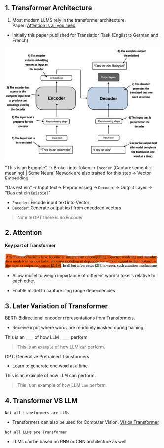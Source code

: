 ## 1. Transformer Architecture 
1. Most modern LLMS rely in the transformer architecture.  
Paper: [Attention is all you need](https://arxiv.org/pdf/1706.03762)
- initially this paper published for Translation Task (Englist to German and French)  

<img src="assets/4. LLM Basic/word.png" width="500" />    

"This is an Example" -> Broken into Token -> `Encoder` (Capture sementic meaning) | Some Neural Network are also trained for this step  -> Vector Embedding

"Das est ein" -> Input text-> Preprocessing -> `Decoder` -> Output Layer -> "Das est ein `Beispiel`"

+ `Encoder`: Encode input text into Vector
+ `Decoder`: Generate output text from encodeed vectors

> Note:In GPT there is no Encoder

##  2. Attention
#### Key part of Transformer
<img src="assets/4. LLM Basic/attention.png" width="500" />    

+ Allow model to weigh importance of different words/ tokens relative to each other.

+ Enable model to capture long range dependencies

## 3. Later Variation of Transformer
BERT: Bidirectional encoder representations from Transformers.  
+ Receive input where words are rendomly masked during training  

This is an ____ of how LLM _____ perform
> This is an `example` of how LLM `can` perform.

GPT: Generative Pretrained Transformers.
+ Learn to generate one word at a time  

This is an example of how LLM can perform.
> This is an example of how LLM `can` perform.

## 4. Transformer VS LLM
`Not all transformers are LLMs`  
+ Transformers can also be used for Computer Vision. [Vision Transformer](https://viso.ai/deep-learning/vision-transformer-vit/)

`Not all LLMs are Transformer`
+ LLMs can be based on RNN or CNN architecture as well